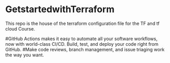 # GetstartedwithTerraform
This repo is the house of the terraform configuration file for the TF and tf cloud Course.

#GitHub Actions makes it easy to automate all your software workflows, now with world-class CI/CD. Build, test, and deploy your code right from GitHub. 
#Make code reviews, branch management, and issue triaging work the way you want.
